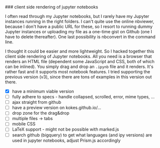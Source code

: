 ### client side rendering of jupyter notebooks

I often read through my Jupyter notebooks, but I rarely have my Jupyter instances running in the right folders. I can't quite use the online nbviewer, because I don't have a public URL for these, so I resort to running dummy Jupyter instances or uploading my file as a one-time gist on Github (one I have to delete thereafter). One last possibility is nbconvert in the command line.

I thought it could be easier and more lightweight. So I hacked together this client side rendering of Jupyter notebooks. All you need is a browser that renders an HTML file (dependent some JavaScript and CSS, both of which can be inlined). You simply drag and drop an `.ipynb` file and it renders. It's rather fast and it supports most notebook features. I tried supporting the previous version (v3), since there are tons of examples in this version out there.


- [x] have a minimum viable version
- [ ] fully adhere to specs - handle collapsed, scrolled, error, mime types, ...
- [ ] ajax straight from github
- [ ] have a preview version on kokes.github.io/...
- [ ] drop zone for the drag&drop
- [ ] multiple files -> tabs
- [ ] mobile CSS
- [ ] LaTeX support - might not be possible with marked.js
- [ ] search github (bigquery) to get what languages (and ipy versions) are used in jupyter notebooks, adjust Prism.js accordingly
